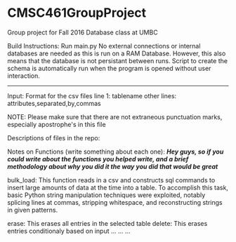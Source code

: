 # CMSC461GroupProject
Group project for Fall 2016 Database class at UMBC

Build Instructions:
Run main.py
No external connections or internal databases are needed as this is run on a RAM Database.
However, this also means that the database is not persistant between runs.
Script to create the schema is automatically run when the program is opened without user interaction.

*********

Input:
Format for the csv files
line 1: tablename
other lines: attributes,separated,by,commas

NOTE: Please make sure that there are not extraneous punctuation marks, especially apostrophe's in this file

Descriptions of files in the repo:



Notes on Functions (write something about each one):
***Hey guys, so if you could write about the functions you helped write, and a brief methodology about why you did it the way you did that would be great***

bulk_load: This function reads in a csv and constructs sql commands to insert large amounts of data at the time into a table.
To accomplish this task, basic Python string manipulation techniques were exploited, notably splicing lines at commas, stripping whitespace,
and reconstructing strings in given patterns.

erase: This erases all entries in the selected table
delete: This erases entries conditionaly based on input
...
...
...
